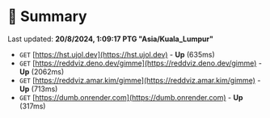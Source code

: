 # 📖 Summary
Last updated: **20/8/2024, 1:09:17 PTG "Asia/Kuala_Lumpur"**

- `GET` [https://hst.ujol.dev](https://hst.ujol.dev) - **Up** (635ms)
- `GET` [https://reddviz.deno.dev/gimme](https://reddviz.deno.dev/gimme) - **Up** (2062ms)
- `GET` [https://reddviz.amar.kim/gimme](https://reddviz.amar.kim/gimme) - **Up** (713ms)
- `GET` [https://dumb.onrender.com](https://dumb.onrender.com) - **Up** (317ms)

